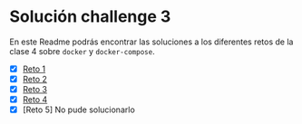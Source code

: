 # Solución challenge 3

En este Readme podrás encontrar las soluciones a los diferentes retos de la clase 4 sobre `docker` y `docker-compose`.

- [x] [Reto 1](./reto1/Reto1.md)
- [x] [Reto 2](./reto2/Reto2.md)
- [x] [Reto 3](./reto3/Reto3.md)
- [x] [Reto 4](./reto4/Reto4.md)
- [x] [Reto 5] No pude solucionarlo
